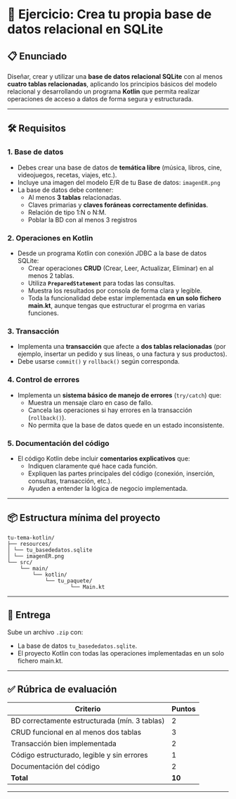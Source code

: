 # 📝 Ejercicio: Crea tu propia base de datos relacional en SQLite

## 📋 Enunciado

Diseñar, crear y utilizar una **base de datos relacional SQLite** con al menos **cuatro tablas relacionadas**, aplicando los principios básicos del modelo relacional y desarrollando un programa **Kotlin** que permita realizar operaciones de acceso a datos de forma segura y estructurada.

---

## 🛠️ Requisitos

### 1. Base de datos

- Debes crear una base de datos de **temática libre** (música, libros, cine, videojuegos, recetas, viajes, etc.).
- Incluye una imagen del modelo E/R de tu Base de datos: `imagenER.png`
- La base de datos debe contener:
    - Al menos **3 tablas** relacionadas.
    - Claves primarias y **claves foráneas correctamente definidas**.
    - Relación de tipo 1:N o N:M.
    - Poblar la BD con al menos 3 registros

### 2. Operaciones en Kotlin

- Desde un programa Kotlin con conexión JDBC a la base de datos SQLite:
    - Crear operaciones **CRUD** (Crear, Leer, Actualizar, Eliminar) en al menos 2 tablas.
    - Utiliza **`PreparedStatement`** para todas las consultas.
    - Muestra los resultados por consola de forma clara y legible.
    - Toda la funcionalidad debe estar implementada **en un solo fichero main.kt**, aunque tengas que estructurar el progrma en varias funciones.

### 3. Transacción

- Implementa una **transacción** que afecte a **dos tablas relacionadas** (por ejemplo, insertar un pedido y sus líneas, o una factura y sus productos).
- Debe usarse `commit()` y `rollback()` según corresponda.

### 4. Control de errores

- Implementa un **sistema básico de manejo de errores** (`try/catch`) que:
  - Muestra un mensaje claro en caso de fallo.
  - Cancela las operaciones si hay errores en la transacción (`rollback()`).
  - No permita que la base de datos quede en un estado inconsistente.


### 5. Documentación del código

- El código Kotlin debe incluir **comentarios explicativos** que:
  - Indiquen claramente qué hace cada función.
  - Expliquen las partes principales del código (conexión, inserción, consultas, transacción, etc.).
  - Ayuden a entender la lógica de negocio implementada.


---

## 📦 Estructura mínima del proyecto

    tu-tema-kotlin/
    ├── resources/
    │ └── tu_basededatos.sqlite
    │ └── imagenER.png
    └── src/
        └── main/
            └── kotlin/
                └── tu_paquete/
                        └── Main.kt


---

## 📩 Entrega

Sube un archivo `.zip` con:

- La base de datos `tu_basededatos.sqlite`.
- El proyecto Kotlin con todas las operaciones implementadas en un solo fichero main.kt.


---

## ✅ Rúbrica de evaluación

| Criterio                                        | Puntos |
|-------------------------------------------------|--------|
| BD correctamente estructurada (mín. 3 tablas)   | 2      |
| CRUD funcional en al menos dos tablas           | 3      |
| Transacción bien implementada                   | 2      |
| Código estructurado, legible y sin errores      | 1      |
| Documentación del código                        | 2      |
| **Total**                                       | **10** |

---



